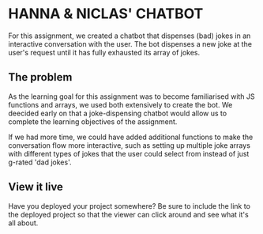 # HANNA & NICLAS' CHATBOT

For this assignment, we created a chatbot that dispenses (bad) jokes in an interactive conversation with the user. The bot dispenses a new joke at the user's
request until it has fully exhausted its array of jokes. 

## The problem

As the learning goal for this assignment was to become familiarised with JS functions and arrays, we used both extensively to create the bot. We deecided
early on that a joke-dispensing chatbot would allow us to complete the learning objectives of the assignment. 

If we had more time, we could have added additional functions to make the conversation flow more interactive, such as setting up multiple joke arrays with different
types of jokes that the user could select from instead of just g-rated 'dad jokes'.

## View it live

Have you deployed your project somewhere? Be sure to include the link to the deployed project so that the viewer can click around and see what it's all about.

